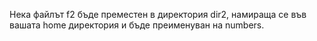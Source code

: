 
Нека файлът f2 бъде преместен в директория dir2, намираща се във вашата home директория и бъде преименуван на numbers.
